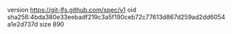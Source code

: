 version https://git-lfs.github.com/spec/v1
oid sha256:4bda380e33eebadf219c3a5f190ceb72c77613d867d259ad2dd6054a1e2d737d
size 890
